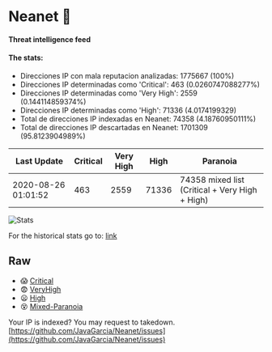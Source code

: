 # Neanet :hocho:
#### Threat intelligence feed
#### The stats:

- Direcciones IP con mala reputacion analizadas: 1775667 (100%)
- Direcciones IP determinadas como 'Critical':  463 (0.0260747088277%)
- Direcciones IP determinadas como 'Very High':  2559 (0.144114859374%)
- Direcciones IP determinadas como 'High':  71336 (4.0174199329)
- Total de direcciones IP indexadas en Neanet:  74358 (4.18760950111%)
- Total de direcciones IP descartadas en Neanet:  1701309 (95.8123904989%)

| Last Update | Critical | Very High | High | Paranoia |
| --- | --- | --- | --- | --- |
| 2020-08-26 01:01:52 | 463 | 2559 | 71336 | 74358 mixed list (Critical + Very High + High)|

![Stats](https://docs.google.com/spreadsheets/d/e/2PACX-1vSnaNMIXVabIpDJjufMlzH7poXnshF3mgd8Is1g9ytUEzVsP5my4Trn8f-xkoLLQ38xpL3HtmUexLo6/pubchart?oid=501124687&format=image)

For the historical stats go to: [link](/stats.csv)
## Raw
- :scream: [Critical](https://raw.githubusercontent.com/JavaGarcia/Neanet/master/blacklists/neanet_critical.txt)
- :fearful: [VeryHigh](https://raw.githubusercontent.com/JavaGarcia/Neanet/master/blacklists/neanet_veryHigh.txtt)
- :frowning: [High](https://raw.githubusercontent.com/JavaGarcia/Neanet/master/blacklists/neanet_high.txt)
- :dizzy_face: [Mixed-Paranoia](https://raw.githubusercontent.com/JavaGarcia/Neanet/master/blacklists/neanet_all.txt)


Your IP is indexed? You may request to takedown. [https://github.com/JavaGarcia/Neanet/issues](https://github.com/JavaGarcia/Neanet/issues)
































































































































































































































































































































































































































































